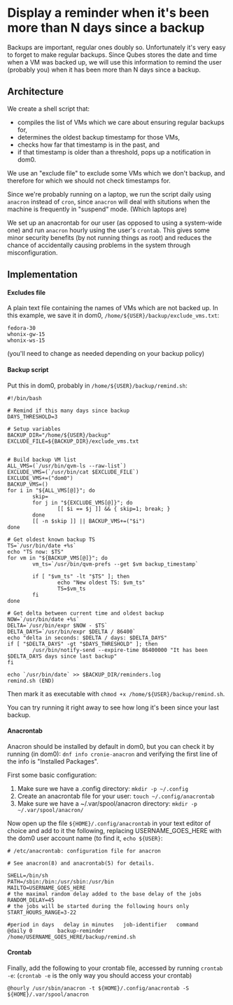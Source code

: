 Display a reminder when it's been more than N days since a backup
=================================================================

Backups are important, regular ones doubly so. Unfortunately it's very easy to forget to make regular backups. Since Qubes stores the date and time when a VM was backed up, we will use this information to remind the user (probably you) when it has been more than N days since a backup.

Architecture
------------

We create a shell script that:
- compiles the list of VMs which we care about ensuring regular backups for,
- determines the oldest backup timestamp for those VMs,
- checks how far that timestamp is in the past, and
- if that timestamp is older than a threshold, pops up a notification in dom0.

We use an "exclude file" to exclude some VMs which we don't backup, and therefore for which we should not check timestamps for.

Since we're probably running on a laptop, we run the script daily using `anacron` instead of `cron`, since `anacron` will deal with situtions when the machine is frequently in "suspend" mode. (Which laptops are)

We set up an anacrontab for our user (as opposed to using a system-wide one) and run `anacron` hourly using the user's `crontab`. This gives some minor security benefits (by not running things as root) and reduces the chance of accidentally causing problems in the system through misconfiguration.


Implementation
--------------

#### Excludes file ####

A plain text file containing the names of VMs which are not backed up. In this example, we save it in dom0, `/home/${USER}/backup/exclude_vms.txt`:
```
fedora-30
whonix-gw-15
whonix-ws-15
```
(you'll need to change as needed depending on your backup policy)

#### Backup script ####

Put this in dom0, probably in `/home/${USER}/backup/remind.sh`:
```
#!/bin/bash

# Remind if this many days since backup
DAYS_THRESHOLD=3

# Setup variables
BACKUP_DIR="/home/${USER}/backup"
EXCLUDE_FILE=${BACKUP_DIR}/exclude_vms.txt


# Build backup VM list
ALL_VMS=(`/usr/bin/qvm-ls --raw-list`)
EXCLUDE_VMS=(`/usr/bin/cat $EXCLUDE_FILE`)
EXCLUDE_VMS+=("dom0")
BACKUP_VMS=()
for i in "${ALL_VMS[@]}"; do
        skip=
        for j in "${EXCLUDE_VMS[@]}"; do
                [[ $i == $j ]] && { skip=1; break; }
        done
        [[ -n $skip ]] || BACKUP_VMS+=("$i")
done

# Get oldest known backup TS
TS=`/usr/bin/date +%s`
echo "TS now: $TS"
for vm in "${BACKUP_VMS[@]}"; do
        vm_ts=`/usr/bin/qvm-prefs --get $vm backup_timestamp`
        
        if [ "$vm_ts" -lt "$TS" ]; then
                echo "New oldest TS: $vm_ts"
                TS=$vm_ts
        fi
done

# Get delta between current time and oldest backup
NOW=`/usr/bin/date +%s`
DELTA=`/usr/bin/expr $NOW - $TS`
DELTA_DAYS=`/usr/bin/expr $DELTA / 86400`
echo "delta in seconds: $DELTA / days: $DELTA_DAYS"
if [ "$DELTA_DAYS" -gt "$DAYS_THRESHOLD" ]; then
        /usr/bin/notify-send --expire-time 86400000 "It has been $DELTA_DAYS days since last backup"
fi

echo `/usr/bin/date` >> $BACKUP_DIR/reminders.log
remind.sh (END)
```

Then mark it as executable with `chmod +x /home/${USER}/backup/remind.sh`.

You can try running it right away to see how long it's been since your last backup.


#### Anacrontab ####

Anacron should be installed by default in dom0, but you can check it by running (in dom0): `dnf info cronie-anacron` and verifying the first line of the info is "Installed Packages".

First some basic configuration:
1. Make sure we have a .config directory: `mkdir -p ~/.config`
1. Create an anacrontab file for your user: `touch ~/.config/anacrontab`
1. Make sure we have a ~/.var/spool/anacron directory: `mkdir -p ~/.var/spool/anacron/`

Now open up the file `${HOME}/.config/anacrontab` in your text editor of choice and add to it the following, replacing USERNAME_GOES_HERE with the dom0 user account name (to find it, `echo ${USER}`:
```
# /etc/anacrontab: configuration file for anacron

# See anacron(8) and anacrontab(5) for details.

SHELL=/bin/sh
PATH=/sbin:/bin:/usr/sbin:/usr/bin
MAILTO=USERNAME_GOES_HERE
# the maximal random delay added to the base delay of the jobs
RANDOM_DELAY=45
# the jobs will be started during the following hours only
START_HOURS_RANGE=3-22

#period in days   delay in minutes   job-identifier   command
@daily 0        backup-reminder /home/USERNAME_GOES_HERE/backup/remind.sh
```

#### Crontab ####

Finally, add the following to your crontab file, accessed by running `crontab -e`: (`crontab -e` is the only way you should access your crontab)

```
@hourly /usr/sbin/anacron -t ${HOME}/.config/anacrontab -S ${HOME}/.var/spool/anacron
```
